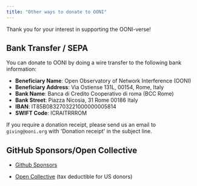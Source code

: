 ```yaml
---
title: "Other ways to donate to OONI"
---
```


Thank you for your interest in supporting the OONI-verse!

## Bank Transfer / SEPA

You can donate to OONI by doing a wire transfer to the following bank information: 

* **Beneficiary Name**: Open Observatory of Network Interference (OONI)
* **Beneficiary Address**: Via Ostiense 131L, 00154, Rome, Italy
* **Bank Name**: Banca di Credito Cooperativo di roma (BCC Rome)
* **Bank Street**: Piazza Nicosia, 31 Rome 00186 Italy
* **IBAN**: IT85B0832703221000000005814
* **SWIFT Code**: ICRAITRRROM

If you require a donation receipt, please send us an email to
`giving@ooni.org` with 'Donation receipt' in the subject line.

## GitHub Sponsors/Open Collective

* [Github Sponsors](https://github.com/sponsors/ooni/)

* [Open Collective](https://opencollective.com/ooni) (tax deductible for US donors)